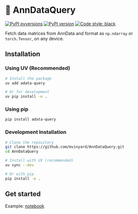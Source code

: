 # 🔎 AnnDataQuery

[![PyPI pyversions](https://img.shields.io/pypi/pyversions/adata_query.svg)](https://pypi.python.org/pypi/adata_query/)
[![PyPI version](https://badge.fury.io/py/adata_query.svg)](https://badge.fury.io/py/adata_query)
[![Code style: black](https://img.shields.io/badge/code%20style-black-000000.svg)](https://github.com/psf/black)

Fetch data matrices from AnnData and format as `np.ndarray` or `torch.Tensor`, on any device.

## Installation

### Using UV (Recommended)

```bash
# Install the package
uv add adata-query

# Or for development
uv pip install -e .
```

### Using pip

```bash
pip install adata-query
```

### Development Installation

```bash
# Clone the repository
git clone https://github.com/mvinyard/AnnDataQuery.git
cd AnnDataQuery

# Install with UV (recommended)
uv sync --dev

# Or with pip
pip install -e .
```

## Get started

Example: [notebook](https://colab.research.google.com/github/mvinyard/AnnDataQuery/blob/main/notebooks/anndata_query_tutorial.ipynb)
